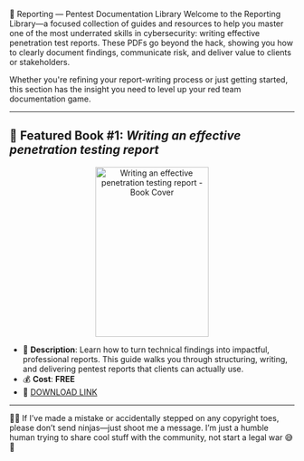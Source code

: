 📑 Reporting — Pentest Documentation Library
Welcome to the Reporting Library—a focused collection of guides and resources to help you master one of the most underrated skills in cybersecurity: writing effective penetration test reports. These PDFs go beyond the hack, showing you how to clearly document findings, communicate risk, and deliver value to clients or stakeholders.

Whether you're refining your report-writing process or just getting started, this section has the insight you need to level up your red team documentation game.

---

## 📕 Featured Book #1: *Writing an effective penetration testing report*

<p align="center">
<img src="https://i.ibb.co/jkQwQdSQ/Screenshot-at-2025-04-11-21-12-25.png" alt="Writing an effective penetration testing report - Book Cover" width="200" height="300" title="Featured Book #1" />
</p>

- 📌 **Description**: Learn how to turn technical findings into impactful, professional reports. This guide walks you through structuring, writing, and delivering pentest reports that clients can actually use.
- 💰 **Cost**: **FREE**
- 🔗 [DOWNLOAD LINK](https://drive.google.com/file/d/1IhtBL79lM6Dox5H0PfohvHt_b87TE0sr/view?usp=sharing)

--- 

🤖💬 If I’ve made a mistake or accidentally stepped on any copyright toes, please don’t send ninjas—just shoot me a message. I’m just a humble human trying to share cool stuff with the community, not start a legal war 😅💌